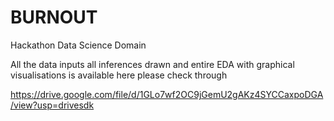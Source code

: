 # BURNOUT
Hackathon Data Science Domain

All the data inputs all inferences drawn and entire EDA with graphical visualisations is available here please check through

https://drive.google.com/file/d/1GLo7wf2OC9jGemU2gAKz4SYCCaxpoDGA/view?usp=drivesdk
